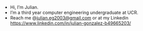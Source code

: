 - Hi, I’m Julian. 
- I’m a third year computer engineering undergraduate at UCR. 
- Reach me @julian.eg2003@gmail.com or at my Linkedin https://www.linkedin.com/in/julian-gonzalez-b49665203/

<!---
jgonz671/jgonz671 is a ✨ special ✨ repository because its `README.md` (this file) appears on your GitHub profile.
You can click the Preview link to take a look at your changes.
--->
